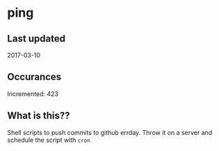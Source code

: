 # ping

## Last updated
2017-03-10

## Occurances
Incremented: 423

## What is this??
Shell scripts to push commits to github errday. Throw it on a server and schedule the script with `cron`


